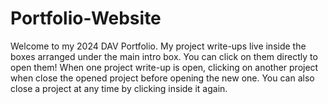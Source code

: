 # Portfolio-Website
Welcome to my 2024 DAV Portfolio.
My project write-ups live inside the boxes arranged under the main intro box. You can click on them directly to open them!
When one project write-up is open, clicking on another project when close the opened project before opening the new one.
You can also close a project at any time by clicking inside it again.

